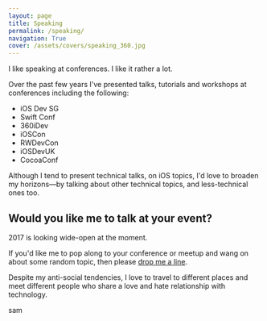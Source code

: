 ```yaml
---
layout: page
title: Speaking
permalink: /speaking/
navigation: True
cover: /assets/covers/speaking_360.jpg
---
```


I like speaking at conferences. I like it rather a lot.

Over the past few years I've presented talks, tutorials and workshops at conferences including the following:

- iOS Dev SG
- Swift Conf
- 360iDev
- iOSCon
- RWDevCon
- iOSDevUK
- CocoaConf

Although I tend to present technical talks, on iOS topics, I'd love to broaden my horizons—by talking about other technical topics, and less-technical ones too.

## Would you like me to talk at your event?

2017 is looking wide-open at the moment.

If you'd like me to pop along to your conference or meetup and wang on about some random topic, then please [drop me a line](mailto:please@iwantmyreal.name).

Despite my anti-social tendencies, I love to travel to different places and meet different people who share a love and hate relationship with technology.


sam


